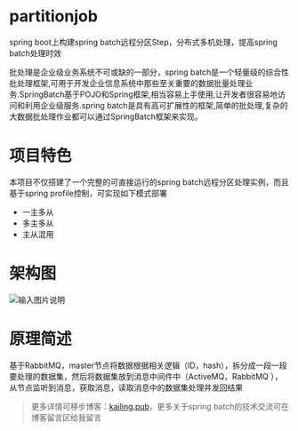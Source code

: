 # partitionjob
spring boot上构建spring batch远程分区Step，分布式多机处理，提高spring batch处理时效

批处理是企业级业务系统不可或缺的一部分，spring batch是一个轻量级的综合性批处理框架,可用于开发企业信息系统中那些至关重要的数据批量处理业务.SpringBatch基于POJO和Spring框架,相当容易上手使用,让开发者很容易地访问和利用企业级服务.spring batch是具有高可扩展性的框架,简单的批处理,复杂的大数据批处理作业都可以通过SpringBatch框架来实现。

# 项目特色
本项目不仅搭建了一个完整的可直接运行的spring batch远程分区处理实例，而且基于spring profile控制，可实现如下模式部署

- 一主多从
- 多主多从
- 主从混用

# 架构图
![输入图片说明](https://gitee.com/uploads/images/2018/0314/171005_410a8620_492218.png "屏幕截图.png")

# 原理简述

基于RabbitMQ，master节点将数据根据相关逻辑（ID，hash），拆分成一段一段要处理的数据集，然后将数据集放到消息中间件中（ActiveMQ，RabbitMQ ），从节点监听到消息，获取消息，读取消息中的数据集处理并发回结果

> 更多详情可移步博客：[kailing.pub](http://www.kailing.pub/article/index/arcid/196.html)，更多关于spring batch的技术交流可在博客留言区给我留言
